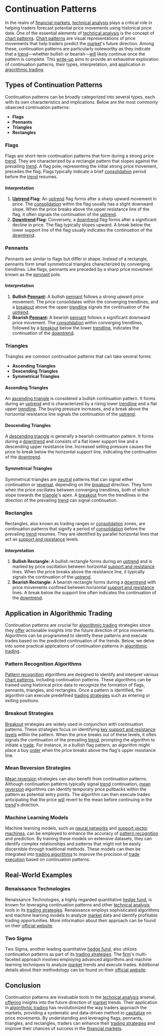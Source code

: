 # Continuation Patterns

In the realm of [financial markets](../f/financial_market.md), [technical analysis](../t/technical_analysis.md) plays a critical role in helping traders forecast potential price movements using historical price data. One of the essential elements of [technical analysis](../t/technical_analysis.md) is the concept of [chart patterns](../c/chart_patterns.md). [Chart patterns](../c/chart_patterns.md) are visual representations of price movements that help traders predict the [market](../m/market.md)'s future direction. Among these, continuation patterns are particularly noteworthy as they indicate that a [trend](../t/trend.md)—whether bullish or bearish—[will](../w/will.md) likely continue once the pattern is complete. This [write-up](../w/write-up.md) aims to provide an exhaustive exploration of continuation patterns, their types, interpretation, and application in [algorithmic trading](../a/algorithmic_trading.md).

## Types of Continuation Patterns

Continuation patterns can be broadly categorized into several types, each with its own characteristics and implications. Below are the most commonly observed continuation patterns:

- **Flags**
- **Pennants**
- **Triangles**
- **Rectangles**

### Flags

Flags are short-term continuation patterns that form during a strong price [trend](../t/trend.md). They are characterized by a rectangle pattern that slopes against the prevailing [trend](../t/trend.md). A flag pole, representing the initial strong price movement, precedes the flag. Flags typically indicate a brief [consolidation](../c/consolidation.md) period before the [trend](../t/trend.md) resumes.

#### Interpretation
1. **[Uptrend](../u/uptrend.md) Flag:** An [uptrend](../u/uptrend.md) flag forms after a sharp upward movement in price. The [consolidation](../c/consolidation.md) within the flag usually has a slight downward slope. When the price breaks above the upper resistance line of the flag, it often signals the continuation of the [uptrend](../u/uptrend.md).
2. **[Downtrend](../d/downtrend.md) Flag:** Conversely, a [downtrend](../d/downtrend.md) flag forms after a significant decline in price. The flag typically slopes upward. A break below the lower support line of the flag usually indicates the continuation of the [downtrend](../d/downtrend.md).

### Pennants

Pennants are similar to flags but differ in shape. Instead of a rectangle, pennants form small symmetrical triangles characterized by converging trendlines. Like flags, pennants are preceded by a sharp price movement known as the [pennant](../p/pennant.md) pole.

#### Interpretation
1. **Bullish [Pennant](../p/pennant.md):** A bullish [pennant](../p/pennant.md) follows a strong upward price movement. The price consolidates within the converging trendlines, and a [breakout](../b/breakout.md) above the upper [trendline](../t/trendline.md) signals the continuation of the [uptrend](../u/uptrend.md).
2. **Bearish [Pennant](../p/pennant.md):** A bearish [pennant](../p/pennant.md) follows a significant downward price movement. The [consolidation](../c/consolidation.md) within converging trendlines, followed by a [breakout](../b/breakout.md) below the lower [trendline](../t/trendline.md), indicates the continuation of the [downtrend](../d/downtrend.md).

### Triangles

Triangles are common continuation patterns that can take several forms:
  
- **Ascending Triangles**
- **Descending Triangles**
- **Symmetrical Triangles**

#### Ascending Triangles
An [ascending triangle](../a/ascending_triangle.md) is considered a bullish continuation pattern. It forms during an [uptrend](../u/uptrend.md) and is characterized by a rising lower [trendline](../t/trendline.md) and a flat upper [trendline](../t/trendline.md). The buying pressure increases, and a break above the horizontal resistance line signals the continuation of the [uptrend](../u/uptrend.md).

#### Descending Triangles
A [descending triangle](../d/descending_triangle.md) is generally a bearish continuation pattern. It forms during a [downtrend](../d/downtrend.md) and consists of a flat lower support line and a descending upper resistance line. Increased selling pressure causes the price to break below the horizontal support line, indicating the continuation of the [downtrend](../d/downtrend.md).

#### Symmetrical Triangles
Symmetrical triangles are [neutral](../n/neutral.md) patterns that can signal either continuation or [reversal](../r/reversal.md), depending on the [breakout](../b/breakout.md) direction. They form when the price oscillates between converging trendlines, both of which slope towards the [triangle](../t/triangle.md)'s apex. A [breakout](../b/breakout.md) from the trendlines in the direction of the prevailing [trend](../t/trend.md) can signal continuation.

### Rectangles

Rectangles, also known as trading ranges or [consolidation](../c/consolidation.md) zones, are continuation patterns that signify a period of [consolidation](../c/consolidation.md) before the prevailing [trend](../t/trend.md) resumes. They are identified by parallel horizontal lines that act as [support and resistance](../s/support_and_resistance.md) levels.

#### Interpretation
1. **Bullish Rectangle:** A bullish rectangle forms during an [uptrend](../u/uptrend.md) and is marked by price oscillation between horizontal [support and resistance](../s/support_and_resistance.md) lines. When the price breaks above the resistance line, it typically signals the continuation of the [uptrend](../u/uptrend.md).
2. **Bearish Rectangle:** A bearish rectangle forms during a [downtrend](../d/downtrend.md) with price movements confined between horizontal [support and resistance](../s/support_and_resistance.md) lines. A break below the support line often indicates the continuation of the [downtrend](../d/downtrend.md).

## Application in Algorithmic Trading

Continuation patterns are crucial for [algorithmic trading](../a/algorithmic_trading.md) strategies since they [offer](../o/offer.md) actionable insights into the future direction of price movements. Algorithms can be programmed to identify these patterns and execute trades based on the predicted continuation of the trends. Below, we delve into some practical applications of continuation patterns in [algorithmic trading](../a/algorithmic_trading.md).

### Pattern Recognition Algorithms

[Pattern recognition](../p/pattern_recognition.md) algorithms are designed to identify and interpret various [chart patterns](../c/chart_patterns.md), including continuation patterns. These algorithms can be trained using historical price data to recognize the formation of flags, pennants, triangles, and rectangles. Once a pattern is identified, the algorithm can execute predefined [trading strategies](../t/trading_strategies.md) such as entering or exiting positions.

### Breakout Strategies

[Breakout](../b/breakout.md) strategies are widely used in conjunction with continuation patterns. These strategies focus on identifying [key support and resistance levels](../k/key_support_and_resistance_levels.md) within the pattern. When the price breaks out of these levels, it often signals the continuation of the prevailing [trend](../t/trend.md), prompting the algorithm to initiate a [trade](../t/trade.md). For instance, in a bullish flag pattern, an algorithm might place a buy [order](../o/order.md) when the price breaks above the flag's upper resistance line.

### Mean Reversion Strategies

[Mean reversion](../m/mean_reversion.md) strategies can also benefit from continuation patterns. Although continuation patterns typically signal [trend](../t/trend.md) continuation, [mean reversion](../m/mean_reversion.md) algorithms can identify temporary price pullbacks within the pattern as potential entry points. The algorithm can then execute trades anticipating that the price [will](../w/will.md) revert to the mean before continuing in the [trend](../t/trend.md)'s direction.

### Machine Learning Models

Machine learning models, such as [neural networks](../n/neural_networks_in_trading.md) and [support vector machines](../s/support_vector_machines_in_trading.md), can be employed to enhance the accuracy of [pattern recognition](../p/pattern_recognition.md) and prediction. By training these models on extensive datasets, they can identify complex relationships and patterns that might not be easily discernible through traditional methods. These models can then be integrated into [trading algorithms](../t/trading_algorithms.md) to improve the precision of [trade](../t/trade.md) [execution](../e/execution.md) based on continuation patterns.

## Real-World Examples

### Renaissance Technologies

Renaissance Technologies, a highly regarded quantitative [hedge fund](../h/hedge_fund.md), is known for leveraging continuation patterns and other [technical analysis](../t/technical_analysis.md) tools in its [trading strategies](../t/trading_strategies.md). Renaissance employs sophisticated algorithms and machine learning models to analyze [market](../m/market.md) data and identify profitable trading opportunities. More information about their approach can be found on their [official website](https://www.rentec.com/).

### Two Sigma

Two Sigma, another leading quantitative [hedge fund](../h/hedge_fund.md), also utilizes continuation patterns as part of its [trading strategies](../t/trading_strategies.md). The [firm](../f/firm.md)'s multi-faceted approach involves employing advanced algorithms and machine learning techniques to analyze [market](../m/market.md) trends and execute trades. Additional details about their methodology can be found on their [official website](https://www.twosigma.com/).

## Conclusion

Continuation patterns are invaluable tools in the [technical analysis](../t/technical_analysis.md) arsenal, [offering](../o/offering.md) insights into the future direction of [market](../m/market.md) trends. Their application in [algorithmic trading](../a/algorithmic_trading.md) has revolutionized the way traders approach the markets, providing a systematic and data-driven method to [capitalize](../c/capitalize.md) on price movements. By understanding and leveraging flags, pennants, triangles, and rectangles, traders can enhance their [trading strategies](../t/trading_strategies.md) and improve their chances of success in the [financial markets](../f/financial_market.md).